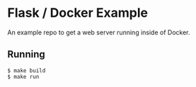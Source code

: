 # Flask / Docker Example

An example repo to get a web server running inside of Docker.

## Running

```
$ make build
$ make run
```